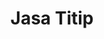 ---
id: 84
title : Jasa Titip
linkurl: https://kutt.it/Mc6t6D
fitur : aspekpajak
createdTime : 31/07/2019
modifiedTime : 26/12/2019
topik: Mini Version
img: bag.png
---